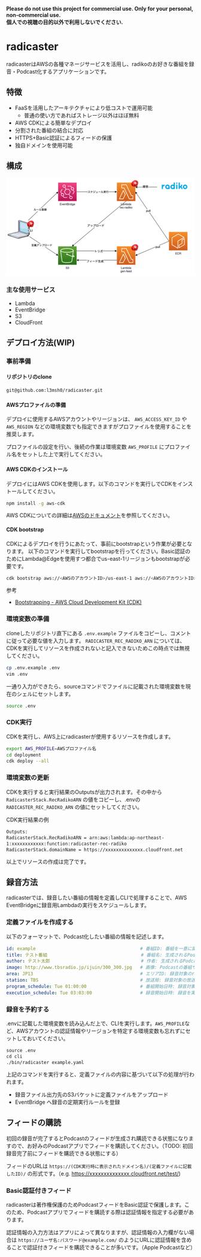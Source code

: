 **Please do not use this project for commercial use. Only for your personal, non-commercial use.**</br>
**個人での視聴の目的以外で利用しないでください.**

# radicaster

radicasterはAWSの各種マネージサービスを活用し、radikoのお好きな番組を録音・Podcast化するアプリケーションです。

## 特徴

- FaaSを活用したアーキテクチャにより低コストで運用可能
    - 普通の使い方であればストレージ以外はほぼ無料
- AWS CDKによる簡単なデプロイ
- 分割された番組の結合に対応
- HTTPS+Basic認証によるフィードの保護
- 独自ドメインを使用可能

## 構成

![](./radicaster.png)

### 主な使用サービス

- Lambda
- EventBridge
- S3
- CloudFront

## デプロイ方法(WIP)

### 事前準備

#### リポジトリのclone

```bash
git@github.com:l3msh0/radicaster.git
```

#### AWSプロファイルの準備

デプロイに使用するAWSアカウントやリージョンは、 `AWS_ACCESS_KEY_ID` や `AWS_REGION` などの環境変数でも指定できますがプロファイルを使用することを推奨します。

プロファイルの設定を行い、後続の作業は環境変数 `AWS_PROFILE` にプロファイル名をセットした上で実行してください。

#### AWS CDKのインストール

デプロイにはAWS CDKを使用します。以下のコマンドを実行しでCDKをインストールしてください。

```bash
npm install -g aws-cdk
```

AWS CDKについての詳細は[AWSのドキュメント](https://docs.aws.amazon.com/cdk/latest/guide/getting_started.html)を参照してください。

#### CDK bootstrap

CDKによるデプロイを行うにあたって、事前にbootstrapという作業が必要となります。
以下のコマンドを実行してbootstrapを行ってください。Basic認証のためにLambda@Edgeを使用すつ都合でus-east-1リージョンもbootstrapが必要です。

```bash
cdk bootstrap aws://<AWSのアカウントID>/us-east-1 aws://<AWSのアカウントID>/ap-northeast-1
```

参考
- [Bootstrapping - AWS Cloud Development Kit (CDK)](https://docs.aws.amazon.com/cdk/latest/guide/bootstrapping.html)

### 環境変数の準備

cloneしたリポジトリ直下にある `.env.example` ファイルをコピーし、コメントに従って必要な値を入力します。
`RADICASTER_REC_RADIKO_ARN` については、CDKを実行してリソースを作成されないと記入できないためこの時点では無視してください。

```bash
cp .env.example .env
vim .env
```

一通り入力ができたら、sourceコマンドでファイルに記載された環境変数を現在のシェルにセットします。

```bash
source .env
```

### CDK実行

CDKを実行し、AWS上にradicasterが使用するリソースを作成します。

```bash
export AWS_PROFILE=AWSプロファイル名
cd deployment
cdk deploy --all
```

### 環境変数の更新

CDKを実行すると実行結果のOutputsが出力されます。その中から `RadicasterStack.RecRadikoARN` の値をコピーし、.envの `RADICASTER_REC_RADIKO_ARN` の値にセットしてください。

CDK実行結果の例
```
Outputs:
RadicasterStack.RecRadikoARN = arn:aws:lambda:ap-northeast-1:xxxxxxxxxxxx:function:radicaster-rec-radiko
RadicasterStack.domainName = https://xxxxxxxxxxxxxx.cloudfront.net
```

以上でリソースの作成は完了です。

## 録音方法

radicasterでは、録音したい番組の情報を定義しCLIで処理することで、AWS EventBridgeに録音用Lambdaの実行をスケジュールします。

### 定義ファイルを作成する

以下のフォーマットで、Podcast化したい番組の情報を記述します。

```yaml
id: example                                       # 番組ID: 番組を一意に識別する文字列で、AWSの各種リソースの命名やURLなどに使用されます
title: テスト番組                                   # 番組名: 生成されるPodcastフィードの番組名に使用されます
author: テスト太郎                                  # 作者: 生成されるPodcastの作者フィールドに使用されます
image: http://www.tbsradio.jp/ijuin/300_300.jpg   # 画像: Podcastの番組サムネイルに使用する画像のURLを指定します
area: JP13                                        # エリアID: 録音対象のradikoのエリアIDを指定します。デプロイ時にradikoプレミアムの認証情報を指定しない場合はJP13のみ指定できます。
station: TBS                                      # 放送局: 録音対象の放送局を指定します
program_schedule: Tue 01:00:00                    # 番組開始日時: 録音対象番組の放送開始曜日と時間を指定します
execution_schedule: Tue 03:03:00                  # 録音開始日時: 録音を実行する曜日と日時を指定します
```

### 録音を予約する

.envに記載した環境変数を読み込んだ上で、CLIを実行します。`AWS_PROFILE`など、AWSアカウントの認証情報やリージョンを特定する環境変数も忘れずにセットしておいてください。

```
source .env
cd cli
./bin/radicaster example.yaml
```

上記のコマンドを実行すると、定義ファイルの内容に基づいて以下の処理が行われます。

- 録音ファイル出力先のS3バケットに定義ファイルをアップロード
- EventBridge へ録音の定期実行ルールを登録

## フィードの購読

初回の録音が完了するとPodcastのフィードが生成され購読できる状態になりますので、お好みのPodcastアプリでフィードを購読してください。（TODO: 初回録音完了前にフィードを購読できる状態にする）

フィードのURLは `https://(CDK実行時に表示されたドメイン名)/(定義ファイルに記載したID)/` の形式です。（e.g. https://xxxxxxxxxxxxxx.cloudfront.net/test/)

### Basic認証付きフィード

radicasterは著作権保護のためPodcastフィードをBasic認証で保護します。このため、Podcastアプリでフィードを購読する際は認証情報を指定する必要があります。

認証情報の入力方法はアプリによって異なりますが、認証情報の入力欄がない場合は `https://ユーザ名:パスワード@example.com/` のようにURLに認証情報を含めることで認証付きフィードを購読できることが多いです。（Apple Podcastなど）
